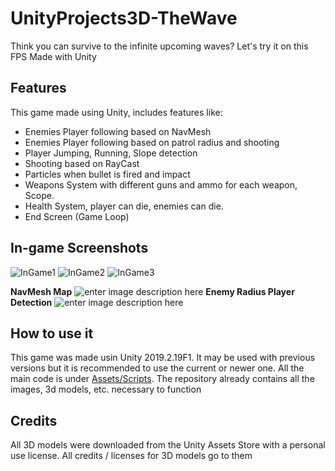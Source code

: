 

# UnityProjects3D-TheWave
Think you can survive to the infinite upcoming waves? Let's try it on this FPS Made with Unity

## Features

This game made using Unity, includes features like:

 - Enemies Player following based on  NavMesh
 - Enemies Player following based on patrol radius and shooting
 - Player Jumping, Running, Slope detection
 - Shooting based on RayCast
 - Particles when bullet is fired and impact
 - Weapons System with different guns and ammo for each weapon, Scope.
 - Health System, player can die, enemies can die.
 - End Screen (Game Loop)

## In-game Screenshots
![InGame1](https://serving.photos.photobox.com/90114685cd95332d0feac9cb9f985f38e28ecf7b35e4df00b45ad76b018454afb6c0e1fc.jpg)
![InGame2](https://serving.photos.photobox.com/7032700612815a916ef6e8c62f2c6448c6f35a683f196d22d3f11eb60641b6693b13abfc.jpg)
![InGame3](https://i.ibb.co/sqXtfDV/1.png)

**NavMesh Map**
![enter image description here](https://serving.photos.photobox.com/83494290ec3872601027546751faf586de04dd9c5284229018196d62e2957ef012eabcd9.jpg)
**Enemy Radius Player Detection**
![enter image description here](https://serving.photos.photobox.com/323682716e8f2cc7aecb02ce5f510cbc7290e504eaf9152eb2766a129819d9ec36822fba.jpg)

## How to use it
This game was made usin Unity 2019.2.19F1.
It may be used with previous versions but it is recommended to use the current or newer one.
All the main code is under [Assets/Scripts](https://github.com/S4ND1X/UnityProjects3D-TheWave/tree/master/The%20Wave/Assets/Scripts). 
 The repository already contains all the images, 3d models, etc. necessary to function
## Credits
All 3D models were downloaded from the Unity Assets Store with a personal use license. All credits / licenses for 3D models go to them
